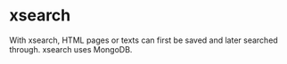 # xsearch

With xsearch, HTML pages or texts can first be saved and later searched through. xsearch uses MongoDB.
